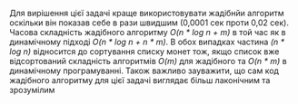 Для вирішення цієї задачі краще використовувати жадібнйи алгоритм оскільки він показав себе в рази швидшим (0,0001 сек проти 0,02 сек).
Часова складність жадібного алгоритму _O(n \* log n + m)_ в той час як в динамічному підході _O(n \* log n + n \* m)_.
В обох випадках частина _(n \* log n)_ відносится до сортування списку монет тож, якщо список вже відсортований складність алгоритмів
_O(m)_ для жадібного та _O(n \* m)_ в динамічному програмуванні. Також важливо зауважити, що сам код жадібного алгоритму для цієї задачі
виглядає більш лаконічним та зрозумілим
